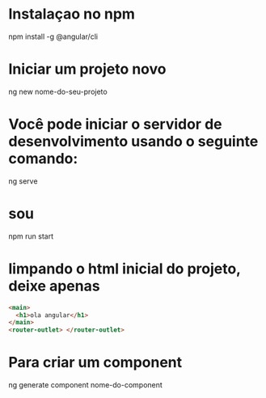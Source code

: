 # Instalaçao no npm

npm install -g @angular/cli

# Iniciar um projeto novo

ng new nome-do-seu-projeto

# Você pode iniciar o servidor de desenvolvimento usando o seguinte comando:

ng serve

# sou

npm run start

<!-- --------------------------------------------- -->

# limpando o html inicial do projeto, deixe apenas

```html
<main>
  <h1>ola angular</h1>
</main>
<router-outlet> </router-outlet>
```

# Para criar um component

ng generate component nome-do-component
